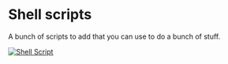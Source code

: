 # Shell scripts

A bunch of scripts to add that you can use to do a bunch of stuff.

[![Shell Script](https://img.shields.io/badge/shell_script-%23121011.svg?style=for-the-badge&logo=gnu-bash&logoColor=white)](#)
